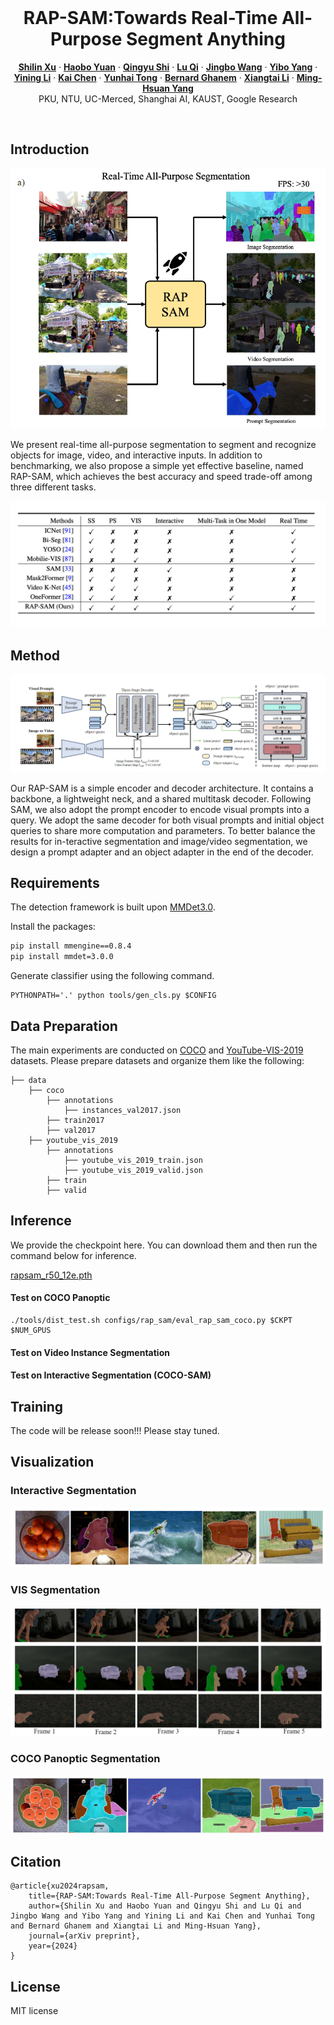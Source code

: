<br />
<p align="center">
  <h1 align="center">RAP-SAM:Towards Real-Time All-Purpose Segment Anything</h1>
  <p align="center">
    <a href="https://scholar.google.com/citations?user=8bBcL9sAAAAJ&hl=en"><strong>Shilin Xu</strong></a>
    ·
    <a href="https://yuanhaobo.me/"><strong>Haobo Yuan</strong></a>
    ·
    <a href="https://qingyushi.github.io"><strong>Qingyu Shi</strong></a>
    ·
    <a href="http://luqi.info/"><strong>Lu Qi</strong></a>
    ·
    <a href="https://scholar.google.co.uk/citations?user=GStTsxAAAAAJ&hl=zh-CN"><strong>Jingbo Wang</strong></a>
    ·
    <a href="https://scholar.google.com/citations?user=DxXXnCcAAAAJ&hl=zh-CN"><strong>Yibo Yang</strong></a>
    ·
    <a href="https://scholar.google.com.hk/citations?user=y_cp1sUAAAAJ&hl=en"><strong>Yining Li</strong></a>
    ·
    <a href="https://chenkai.site/"><strong>Kai Chen</strong></a>
    ·
    <a href="https://scholar.google.com/citations?user=T4gqdPkAAAAJ&hl=zh-CN"><strong>Yunhai Tong</strong></a>
    ·
    <a href="https://scholar.google.com/citations?hl=zh-CN&user=rVsGTeEAAAAJ"><strong>Bernard Ghanem</strong></a>
    ·
    <a href="https://lxtgh.github.io/"><strong>Xiangtai Li</strong></a>
    ·
    <a href="https://scholar.google.com/citations?user=p9-ohHsAAAAJ&hl=zh-CN"><strong>Ming-Hsuan Yang</strong></a>
  <br >
     PKU, NTU, UC-Merced, Shanghai AI, KAUST, Google Research
  </p>

<br/>

## Introduction

![Figure](./assets/teaser.png)

We present real-time all-purpose segmentation to segment and recognize objects for image, video, and interactive inputs. In addition to benchmarking, we also propose a simple yet
effective baseline, named RAP-SAM, which achieves the best accuracy and speed trade-off among three different tasks.

![Figure](./assets/comparison.jpg)

## Method
![Figure](./assets/method.png)

Our RAP-SAM is a simple encoder and decoder architecture. It contains a backbone, a lightweight neck, and a shared multitask decoder.  Following SAM, we also adopt the prompt encoder to encode visual prompts into a query. We adopt the same decoder for both visual prompts and initial object queries to share more computation and parameters. To better balance the results for in-teractive segmentation and image/video segmentation, we design a prompt adapter and an object adapter in the end of the decoder.

## Requirements
The detection framework is built upon [MMDet3.0](https://github.com/open-mmlab/mmdetection).

Install the packages:
```bash
pip install mmengine==0.8.4
pip install mmdet=3.0.0
```
Generate classifier using the following command.
```
PYTHONPATH='.' python tools/gen_cls.py $CONFIG
```
## Data Preparation
The main experiments are conducted on [COCO](https://cocodataset.org/#home) 
and [YouTube-VIS-2019](https://youtube-vos.org/dataset/vis/) datasets. 
Please prepare datasets and organize them like the 
following:

```text
├── data
    ├── coco
        ├── annotations
            ├── instances_val2017.json
        ├── train2017
        ├── val2017
    ├── youtube_vis_2019
        ├── annotations
            ├── youtube_vis_2019_train.json
            ├── youtube_vis_2019_valid.json
        ├── train    
        ├── valid      
```

## Inference
We provide the checkpoint here. You can download them and then run the command below for inference.

[rapsam_r50_12e.pth](https://1drv.ms/u/c/12a1b84edebf20f7/EZH7IDUQTzlGlelI9whr39EB3Oet_Lux1tpowOYh68dWUg?e=GDF8Xg)

#### Test on COCO Panoptic 

```base 
./tools/dist_test.sh configs/rap_sam/eval_rap_sam_coco.py $CKPT $NUM_GPUS
```
#### Test on Video Instance Segmentation



#### Test on Interactive Segmentation (COCO-SAM)



## Training 

The code will be release soon!!! Please stay tuned.



## Visualization
### Interactive Segmentation
![Figure](./assets/interactive_seg.png)

### VIS Segmentation
![Figure](./assets/vis_seg.png)

### COCO Panoptic Segmentation
![Figure](./assets/coco_pan_seg.png)



## Citation
```
@article{xu2024rapsam,
    title={RAP-SAM:Towards Real-Time All-Purpose Segment Anything},
    author={Shilin Xu and Haobo Yuan and Qingyu Shi and Lu Qi and Jingbo Wang and Yibo Yang and Yining Li and Kai Chen and Yunhai Tong and Bernard Ghanem and Xiangtai Li and Ming-Hsuan Yang},
    journal={arXiv preprint},
    year={2024}
}
```
## License
MIT license 
